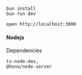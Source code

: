 ```
bun install
bun run dev
```

```
open http://localhost:3000
```

#### Nodejs

Dependencies
```
ts-node-dev,
@hono/node-server
```